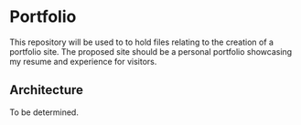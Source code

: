 # Portfolio
This repository will be used to to hold files relating to the creation of a portfolio site. The proposed site should be a personal portfolio showcasing my resume and experience for visitors.

## Architecture
To be determined.